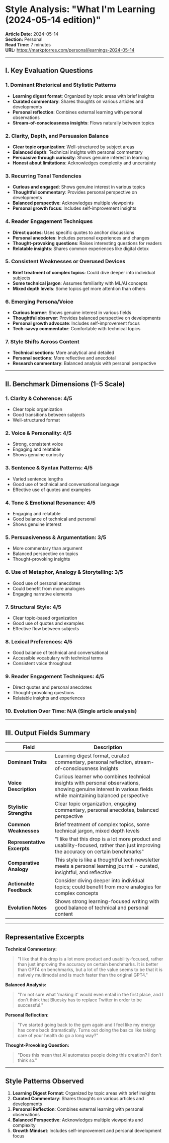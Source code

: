 # Style Analysis: "What I'm Learning (2024-05-14 edition)"

**Article Date:** 2024-05-14  
**Section:** Personal  
**Read Time:** 7 minutes  
**URL:** https://markptorres.com/personal/learnings-2024-05-14

---

## I. Key Evaluation Questions

### 1. Dominant Rhetorical and Stylistic Patterns
- **Learning digest format**: Organized by topic areas with brief insights
- **Curated commentary**: Shares thoughts on various articles and developments
- **Personal reflection**: Combines external learning with personal observations
- **Stream-of-consciousness insights**: Flows naturally between topics

### 2. Clarity, Depth, and Persuasion Balance
- **Clear topic organization**: Well-structured by subject areas
- **Balanced depth**: Technical insights with personal commentary
- **Persuasive through curiosity**: Shows genuine interest in learning
- **Honest about limitations**: Acknowledges complexity and uncertainty

### 3. Recurring Tonal Tendencies
- **Curious and engaged**: Shows genuine interest in various topics
- **Thoughtful commentary**: Provides personal perspective on developments
- **Balanced perspective**: Acknowledges multiple viewpoints
- **Personal growth focus**: Includes self-improvement insights

### 4. Reader Engagement Techniques
- **Direct quotes**: Uses specific quotes to anchor discussions
- **Personal anecdotes**: Includes personal experiences and changes
- **Thought-provoking questions**: Raises interesting questions for readers
- **Relatable insights**: Shares common experiences like digital detox

### 5. Consistent Weaknesses or Overused Devices
- **Brief treatment of complex topics**: Could dive deeper into individual subjects
- **Some technical jargon**: Assumes familiarity with ML/AI concepts
- **Mixed depth levels**: Some topics get more attention than others

### 6. Emerging Persona/Voice
- **Curious learner**: Shows genuine interest in various fields
- **Thoughtful observer**: Provides balanced perspective on developments
- **Personal growth advocate**: Includes self-improvement focus
- **Tech-savvy commentator**: Comfortable with technical topics

### 7. Style Shifts Across Content
- **Technical sections**: More analytical and detailed
- **Personal sections**: More reflective and anecdotal
- **Research commentary**: Balanced analysis with personal perspective

---

## II. Benchmark Dimensions (1-5 Scale)

### 1. Clarity & Coherence: **4/5**
- Clear topic organization
- Good transitions between subjects
- Well-structured format

### 2. Voice & Personality: **4/5**
- Strong, consistent voice
- Engaging and relatable
- Shows genuine curiosity

### 3. Sentence & Syntax Patterns: **4/5**
- Varied sentence lengths
- Good use of technical and conversational language
- Effective use of quotes and examples

### 4. Tone & Emotional Resonance: **4/5**
- Engaging and relatable
- Good balance of technical and personal
- Shows genuine interest

### 5. Persuasiveness & Argumentation: **3/5**
- More commentary than argument
- Balanced perspective on topics
- Thought-provoking insights

### 6. Use of Metaphor, Analogy & Storytelling: **3/5**
- Good use of personal anecdotes
- Could benefit from more analogies
- Engaging narrative elements

### 7. Structural Style: **4/5**
- Clear topic-based organization
- Good use of quotes and examples
- Effective flow between subjects

### 8. Lexical Preferences: **4/5**
- Good balance of technical and conversational
- Accessible vocabulary with technical terms
- Consistent voice throughout

### 9. Reader Engagement Techniques: **4/5**
- Direct quotes and personal anecdotes
- Thought-provoking questions
- Relatable insights and experiences

### 10. Evolution Over Time: **N/A** (Single article analysis)

---

## III. Output Fields Summary

| Field | Description |
|-------|-------------|
| **Dominant Traits** | Learning digest format, curated commentary, personal reflection, stream-of-consciousness insights |
| **Voice Description** | Curious learner who combines technical insights with personal observations, showing genuine interest in various fields while maintaining balanced perspective |
| **Stylistic Strengths** | Clear topic organization, engaging commentary, personal anecdotes, balanced perspective |
| **Common Weaknesses** | Brief treatment of complex topics, some technical jargon, mixed depth levels |
| **Representative Excerpts** | "I like that this drop is a lot more product and usability-focused, rather than just improving the accuracy on certain benchmarks" |
| **Comparative Analogy** | This style is like a thoughtful tech newsletter meets a personal learning journal - curated, insightful, and reflective |
| **Actionable Feedback** | Consider diving deeper into individual topics; could benefit from more analogies for complex concepts |
| **Evolution Notes** | Shows strong learning-focused writing with good balance of technical and personal content |

---

## Representative Excerpts

**Technical Commentary:**
> "I like that this drop is a lot more product and usability-focused, rather than just improving the accuracy on certain benchmarks. It is better than GPT4 on benchmarks, but a lot of the value seems to be that it is natively multimodal and is much faster than the original GPT4."

**Balanced Analysis:**
> "I'm not sure what 'making it' would even entail in the first place, and I don't think that Bluesky has to replace Twitter in order to be successful."

**Personal Reflection:**
> "I've started going back to the gym again and I feel like my energy has come back dramatically. Turns out doing the basics like taking care of your health do go a long way?"

**Thought-Provoking Question:**
> "Does this mean that AI automates people doing this creation? I don't think so."

---

## Style Patterns Observed

1. **Learning Digest Format**: Organized by topic areas with brief insights
2. **Curated Commentary**: Shares thoughts on various articles and developments
3. **Personal Reflection**: Combines external learning with personal observations
4. **Balanced Perspective**: Acknowledges multiple viewpoints and complexity
5. **Growth Mindset**: Includes self-improvement and personal development focus 